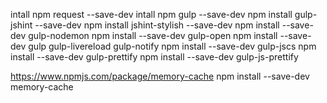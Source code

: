 intall npm request --save-dev
intall npm gulp --save-dev
npm install gulp-jshint --save-dev
npm install jshint-stylish --save-dev
npm install --save-dev gulp-nodemon
npm install --save-dev gulp-open
npm install --save-dev gulp gulp-livereload gulp-notify
npm install --save-dev gulp-jscs
npm install --save-dev gulp-prettify
npm install --save-dev gulp-js-prettify


https://www.npmjs.com/package/memory-cache
npm install --save-dev memory-cache